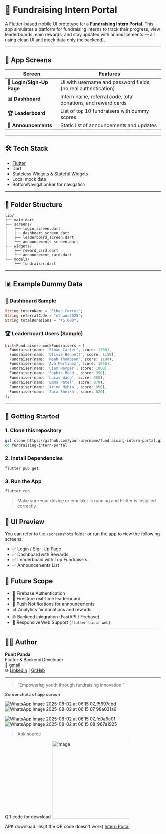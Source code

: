 # 🎯 Fundraising Intern Portal

A Flutter-based mobile UI prototype for a **Fundraising Intern Portal**. This app simulates a platform for fundraising interns to track their progress, view leaderboards, earn rewards, and stay updated with announcements — all using clean UI and mock data only (no backend).

---

## 📱 App Screens

| Screen        | Features |
|---------------|----------|
| **🔐 Login/Sign-Up Page** | UI with username and password fields (no real authentication) |
| **📊 Dashboard**         | Intern name, referral code, total donations, and reward cards |
| **🏆 Leaderboard**       | List of top 10 fundraisers with dummy scores |
| **📣 Announcements**     | Static list of announcements and updates |

---

## 🛠️ Tech Stack

- [Flutter](https://flutter.dev/)
- Dart
- Stateless Widgets & Stateful Widgets
- Local mock data
- BottomNavigationBar for navigation

---

## 📂 Folder Structure

```
lib/
├── main.dart
├── screens/
│   ├── login_screen.dart
│   ├── dashboard_screen.dart
│   ├── leaderboard_screen.dart
│   └── announcements_screen.dart
├── widgets/
│   ├── reward_card.dart
│   └── announcement_card.dart
└── models/
    └── fundraiser.dart
```

---

## 📊 Example Dummy Data

### 👤 Dashboard Sample

```dart
String internName = "Ethan Carter";
String referralCode = "ethanc2025";
String totalDonations = "₹5,000";
```

### 🏆 Leaderboard Users (Sample)

```dart
List<Fundraiser> mockFundraisers = [
  Fundraiser(name: 'Ethan Carter', score: 1200),
  Fundraiser(name: 'Olivia Bennett', score: 1150),
  Fundraiser(name: 'Noah Thompson', score: 1100),
  Fundraiser(name: 'Ava Martinez', score: 1050),
  Fundraiser(name: 'Liam Harper', score: 1000),
  Fundraiser(name: 'Sophia Reed', score: 950),
  Fundraiser(name: 'Lucas Wang', score: 900),
  Fundraiser(name: 'Emma Patel', score: 870),
  Fundraiser(name: 'Arjun Mehta', score: 850),
  Fundraiser(name: 'Zara Sheikh', score: 820),
];

```

---

## 🚀 Getting Started

### 1. Clone this repository

```bash
git clone https://github.com/your-username/fundraising-intern-portal.git
cd fundraising-intern-portal
```

### 2. Install Dependencies

```bash
flutter pub get
```

### 3. Run the App

```bash
flutter run
```

> Make sure your device or emulator is running and Flutter is installed correctly.

## 📸 UI Preview

You can refer to the `/screenshots` folder or run the app to view the following screens:

- ✅ Login / Sign-Up Page
- ✅ Dashboard with Rewards
- ✅ Leaderboard with Top Fundraisers
- ✅ Announcements List


## 🔮 Future Scope

- 🔐 Firebase Authentication
- 🔄 Firestore real-time leaderboard
- 💬 Push Notifications for announcements
- 📊 Analytics for donations and rewards
- 🌐 Backend integration (FastAPI / Firebase)
- 🎨 Responsive Web Support (`flutter build web`)

---

## 👨‍💻 Author

**Punit Panda**  
Flutter & Backend Developer  
📧 [gmail](mailto:punitpanda26022005@gmail.com)  
🌐 [LinkedIn](https://www.linkedin.com/in/punit-panda-49126b252/) | [GitHub](https://github.com/dexEnjoyer)

---

> “Empowering youth through fundraising innovation.”

Screenshots of app screen

![WhatsApp Image 2025-08-02 at 06 15 07_f5697cbd](https://github.com/user-attachments/assets/6dfcb141-d09b-47b8-a506-e2da4bce54b1)          ![WhatsApp Image 2025-08-02 at 06 15 07_98a031a6](https://github.com/user-attachments/assets/00a13620-070d-41cd-8e92-17196979b384)

![WhatsApp Image 2025-08-02 at 06 15 07_fc0a6e01](https://github.com/user-attachments/assets/25138f61-3340-42ce-a089-9c25e9eeb95a)          ![WhatsApp Image 2025-08-02 at 06 15 08_967a1925](https://github.com/user-attachments/assets/5b8f5e1a-1f9d-4d19-923e-68a2a0dee332)


> Apk source 

QR code for download
<img width="250" height="250" alt="image" src="https://github.com/user-attachments/assets/cfb66444-4453-4b22-a358-eda9b27ac004" />

APK download link(if the QR code doesn't work)
<a
href  = "https://drive.google.com/file/d/1zlHLcYrMAIEx6gFxqigsAVyJ2OVDlVOq/view?usp=sharing"> Intern Portal </a>




